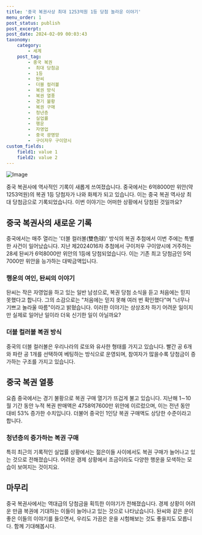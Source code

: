 ```yaml
---
title: '중국 복권사상 최대 1253억원 1등 당첨 놀라운 이야기'
menu_order: 1
post_status: publish
post_excerpt: 
post_date: 2024-02-09 00:03:43
taxonomy:
    category:
        - 세계
    post_tag:
        - 중국 복권
        -  최대 당첨금
        -  1등
        -  돤씨
        -  더블 컬러볼
        -  복권 방식
        -  복권 열풍
        -  경기 불황
        -  복권 구매
        -  청년층
        -  실업률
        -  행운
        -  자영업
        -  중국 광명망
        -  구이저우 구이양시
custom_fields:
    field1: value 1
    field2: value 2
---
```


![Image](https://imgnews.pstatic.net/image/030/2024/02/08/0003179911_001_20240208103204212.png?type=w647)

중국 복권사에 역사적인 기록이 새롭게 쓰여졌습니다. 중국에서는 6억8000만 위안(약 1253억원)의 복권 1등 당첨자가 나와 화제가 되고 있습니다. 이는 중국 복권 역사상 최대 당첨금으로 기록되었습니다. 이번 이야기는 어떠한 상황에서 당첨된 것일까요?
## 중국 복권사의 새로운 기록
중국에서는 매주 열리는 '더블 컬러볼(雙色球)' 방식의 복권 추첨에서 이번 주에는 특별한 사건이 일어났습니다. 지난 제2024016차 추첨에서 구이저우 구이양시에 거주하는 28세 돤씨가 6억8000만 위안의 1등에 당첨되었습니다. 이는 기존 최고 당첨금인 5억7000만 위안을 능가하는 대박금액입니다.
### 행운의 여인, 돤씨의 이야기
돤씨는 작은 자영업을 하고 있는 일반 남성으로, 복권 당첨 소식을 듣고 처음에는 믿지 못했다고 합니다. 그의 소감으로는 "처음에는 믿지 못해 여러 번 확인했다"며 "너무나 기쁘고 놀라울 따름"이라고 밝혔습니다. 이러한 이야기는 상상조차 하기 어려운 일이지만 실제로 일어난 일이라 더욱 신기한 일이 아닐까요?
### 더블 컬러볼 복권 방식
중국의 더블 컬러볼은 우리나라의 로또와 유사한 형태를 가지고 있습니다. 빨간 공 6개와 파란 공 1개를 선택하여 베팅하는 방식으로 운영되며, 참여자가 많을수록 당첨금이 증가하는 구조를 가지고 있습니다.
## 중국 복권 열풍
요즘 중국에서는 경기 불황으로 복권 구매 열기가 뜨겁게 불고 있습니다. 지난해 1∼10월 기간 동안 누적 복권 판매액은 4758억7600만 위안에 이르렀으며, 이는 전년 동안 대비 53% 증가한 수치입니다. 더불어 중국인 1인당 복권 구매액도 상당한 수준이라고 합니다.
### 청년층의 증가하는 복권 구매
특히 최근의 기록적인 실업률 상황에서는 젊은이들 사이에서도 복권 구매가 늘어나고 있는 것으로 전해졌습니다. 어려운 경제 상황에서 조금이라도 다양한 행운을 모색하는 모습이 보여지는 것이지요.
## 마무리
중국 복권사에서는 역대급의 당첨금을 획득한 이야기가 전해졌습니다. 경제 상황이 어려운 만큼 복권에 기대하는 이들이 늘어나고 있는 것으로 나타났습니다. 돤씨와 같은 운이 좋은 이들의 이야기를 들으면서, 우리도 가끔은 운을 시험해보는 것도 좋을지도 모릅니다. 함께 기대해봅시다.
